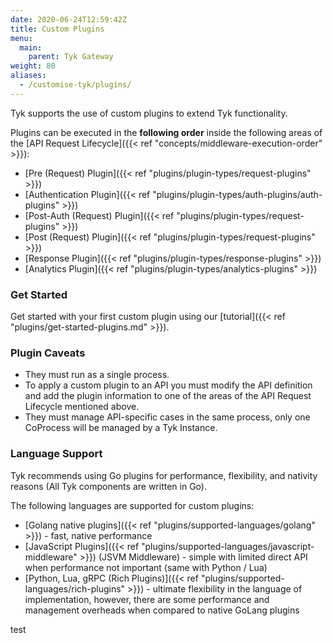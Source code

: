 ```yaml
---
date: 2020-06-24T12:59:42Z
title: Custom Plugins
menu:
  main:
    parent: Tyk Gateway
weight: 80
aliases:
  - /customise-tyk/plugins/
---
```


Tyk supports the use of custom plugins to extend Tyk functionality.

Plugins can be executed in the **following order** inside the following areas of the [API Request Lifecycle]({{< ref "concepts/middleware-execution-order" >}}):

- [Pre (Request) Plugin]({{< ref "plugins/plugin-types/request-plugins" >}})
- [Authentication Plugin]({{< ref "plugins/plugin-types/auth-plugins/auth-plugins" >}})
- [Post-Auth (Request) Plugin]({{< ref "plugins/plugin-types/request-plugins" >}})
- [Post (Request) Plugin]({{< ref "plugins/plugin-types/request-plugins" >}})
- [Response Plugin]({{< ref "plugins/plugin-types/response-plugins" >}})
- [Analytics Plugin]({{< ref "plugins/plugin-types/analytics-plugins" >}})

### Get Started

Get started with your first custom plugin using our [tutorial]({{< ref "plugins/get-started-plugins.md" >}}).

### Plugin Caveats

- They must run as a single process.
- To apply a custom plugin to an API you must modify the API definition and add the plugin information to one of the areas of the API Request Lifecycle mentioned above.
- They must manage API-specific cases in the same process, only one CoProcess will be managed by a Tyk Instance.

### Language Support

Tyk recommends using Go plugins for performance, flexibility, and nativity reasons (All Tyk components are written in Go).

The following languages are supported for custom plugins:

- [Golang native plugins]({{< ref "plugins/supported-languages/golang" >}}) - fast, native performance
- [JavaScript Plugins]({{< ref "plugins/supported-languages/javascript-middleware" >}}) (JSVM Middleware) - simple with limited direct API when performance not important (same with Python / Lua)
- [Python, Lua, gRPC (Rich Plugins)]({{< ref "plugins/supported-languages/rich-plugins" >}}) - ultimate flexibility in the language of implementation, however, there are some performance and management overheads when compared to native GoLang plugins

test
